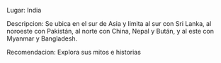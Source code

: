 Lugar: India

Descripcion: 
Se ubica en el sur de Asia y limita al sur con Sri Lanka, al noroeste con Pakistán, al norte con China, Nepal y Bután, y al este con Myanmar y Bangladesh.

Recomendacion:
Explora sus mitos e historias 

